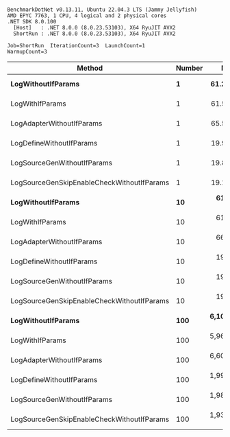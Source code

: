 ```

BenchmarkDotNet v0.13.11, Ubuntu 22.04.3 LTS (Jammy Jellyfish)
AMD EPYC 7763, 1 CPU, 4 logical and 2 physical cores
.NET SDK 8.0.100
  [Host]   : .NET 8.0.0 (8.0.23.53103), X64 RyuJIT AVX2
  ShortRun : .NET 8.0.0 (8.0.23.53103), X64 RyuJIT AVX2

Job=ShortRun  IterationCount=3  LaunchCount=1  
WarmupCount=3  

```
| Method                                     | Number | Mean        | Error      | StdDev    | Min         | Max         | Gen0   | Allocated |
|------------------------------------------- |------- |------------:|-----------:|----------:|------------:|------------:|-------:|----------:|
| **LogWithoutIfParams**                         | **1**      |    **61.22 ns** |   **1.536 ns** |  **0.084 ns** |    **61.15 ns** |    **61.31 ns** | **0.0010** |      **88 B** |
| LogWithIfParams                            | 1      |    61.59 ns |   1.086 ns |  0.060 ns |    61.52 ns |    61.64 ns | 0.0010 |      88 B |
| LogAdapterWithoutIfParams                  | 1      |    65.56 ns |   3.115 ns |  0.171 ns |    65.41 ns |    65.75 ns | 0.0010 |      88 B |
| LogDefineWithoutIfParams                   | 1      |    19.92 ns |   2.972 ns |  0.163 ns |    19.80 ns |    20.10 ns |      - |         - |
| LogSourceGenWithoutIfParams                | 1      |    19.84 ns |   0.533 ns |  0.029 ns |    19.82 ns |    19.88 ns |      - |         - |
| LogSourceGenSkipEnableCheckWithoutIfParams | 1      |    19.17 ns |   0.964 ns |  0.053 ns |    19.13 ns |    19.23 ns |      - |         - |
| **LogWithoutIfParams**                         | **10**     |   **611.09 ns** |  **42.389 ns** |  **2.323 ns** |   **609.63 ns** |   **613.77 ns** | **0.0105** |     **880 B** |
| LogWithIfParams                            | 10     |   613.90 ns |  90.629 ns |  4.968 ns |   610.84 ns |   619.63 ns | 0.0105 |     880 B |
| LogAdapterWithoutIfParams                  | 10     |   660.71 ns |  52.992 ns |  2.905 ns |   657.46 ns |   663.06 ns | 0.0105 |     880 B |
| LogDefineWithoutIfParams                   | 10     |   199.75 ns |  31.077 ns |  1.703 ns |   198.69 ns |   201.71 ns |      - |         - |
| LogSourceGenWithoutIfParams                | 10     |   197.33 ns |   6.203 ns |  0.340 ns |   197.06 ns |   197.71 ns |      - |         - |
| LogSourceGenSkipEnableCheckWithoutIfParams | 10     |   192.56 ns |   5.240 ns |  0.287 ns |   192.30 ns |   192.87 ns |      - |         - |
| **LogWithoutIfParams**                         | **100**    | **6,104.35 ns** | **568.156 ns** | **31.143 ns** | **6,083.31 ns** | **6,140.13 ns** | **0.0992** |    **8800 B** |
| LogWithIfParams                            | 100    | 5,968.43 ns |  60.216 ns |  3.301 ns | 5,964.99 ns | 5,971.57 ns | 0.0992 |    8800 B |
| LogAdapterWithoutIfParams                  | 100    | 6,609.46 ns | 192.327 ns | 10.542 ns | 6,598.65 ns | 6,619.71 ns | 0.0992 |    8800 B |
| LogDefineWithoutIfParams                   | 100    | 1,990.67 ns |  75.857 ns |  4.158 ns | 1,987.24 ns | 1,995.30 ns |      - |         - |
| LogSourceGenWithoutIfParams                | 100    | 1,984.87 ns |  51.419 ns |  2.818 ns | 1,981.86 ns | 1,987.45 ns |      - |         - |
| LogSourceGenSkipEnableCheckWithoutIfParams | 100    | 1,930.96 ns |  11.199 ns |  0.614 ns | 1,930.46 ns | 1,931.65 ns |      - |         - |
